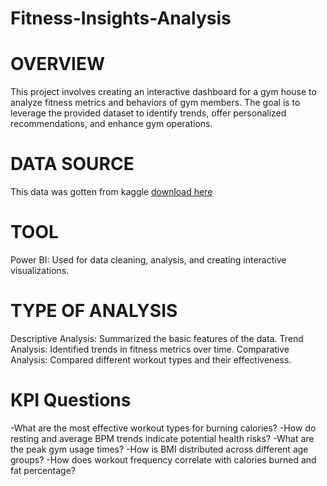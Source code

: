 # Fitness-Insights-Analysis
# OVERVIEW
This project involves creating an interactive dashboard for a gym house to analyze fitness metrics and behaviors of gym members. The goal is to leverage the provided dataset to identify trends, offer personalized recommendations, and enhance gym operations.
# DATA SOURCE
This data was gotten from kaggle
[download here](https://www.kaggle.com/datasets/nadeemajeedch/fitness-tracker-dataset)
# TOOL
Power BI: Used for data cleaning, analysis, and creating interactive visualizations.
# TYPE OF ANALYSIS
Descriptive Analysis: Summarized the basic features of the data.
Trend Analysis: Identified trends in fitness metrics over time.
Comparative Analysis: Compared different workout types and their effectiveness.
# KPI Questions
-What are the most effective workout types for burning calories?
-How do resting and average BPM trends indicate potential health risks?
-What are the peak gym usage times?
-How is BMI distributed across different age groups?
-How does workout frequency correlate with calories burned and fat percentage?

